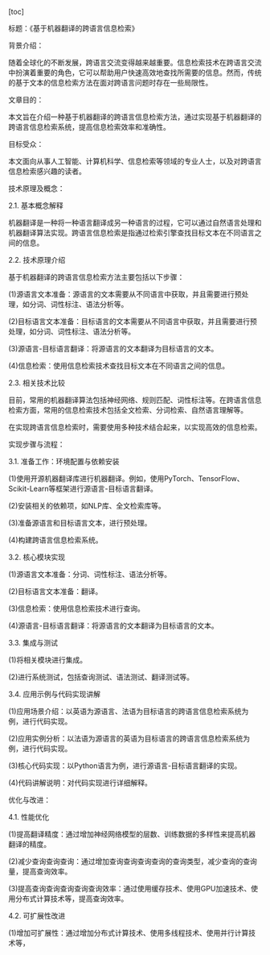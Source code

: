 
[toc]                    
                
                
标题：《基于机器翻译的跨语言信息检索》

背景介绍：

随着全球化的不断发展，跨语言交流变得越来越重要。信息检索技术在跨语言交流中扮演着重要的角色，它可以帮助用户快速高效地查找所需要的信息。然而，传统的基于文本的信息检索方法在面对跨语言问题时存在一些局限性。

文章目的：

本文旨在介绍一种基于机器翻译的跨语言信息检索方法，通过实现基于机器翻译的跨语言信息检索系统，提高信息检索效率和准确性。

目标受众：

本文面向从事人工智能、计算机科学、信息检索等领域的专业人士，以及对跨语言信息检索感兴趣的读者。

技术原理及概念：

2.1. 基本概念解释

机器翻译是一种将一种语言翻译成另一种语言的过程，它可以通过自然语言处理和机器翻译算法实现。跨语言信息检索是指通过检索引擎查找目标文本在不同语言之间的信息。

2.2. 技术原理介绍

基于机器翻译的跨语言信息检索方法主要包括以下步骤：

(1)源语言文本准备：源语言的文本需要从不同语言中获取，并且需要进行预处理，如分词、词性标注、语法分析等。

(2)目标语言文本准备：目标语言的文本需要从不同语言中获取，并且需要进行预处理，如分词、词性标注、语法分析等。

(3)源语言-目标语言翻译：将源语言的文本翻译为目标语言的文本。

(4)信息检索：使用信息检索技术查找目标文本在不同语言之间的信息。

2.3. 相关技术比较

目前，常用的机器翻译算法包括神经网络、规则匹配、词性标注等。在跨语言信息检索方面，常用的信息检索技术包括全文检索、分词检索、自然语言理解等。

在实现跨语言信息检索时，需要使用多种技术结合起来，以实现高效的信息检索。

实现步骤与流程：

3.1. 准备工作：环境配置与依赖安装

(1)使用开源机器翻译库进行机器翻译。例如，使用PyTorch、TensorFlow、Scikit-Learn等框架进行源语言-目标语言翻译。

(2)安装相关的依赖项，如NLP库、全文检索库等。

(3)准备源语言和目标语言文本，进行预处理。

(4)构建跨语言信息检索系统。

3.2. 核心模块实现

(1)源语言文本准备：分词、词性标注、语法分析等。

(2)目标语言文本准备：翻译。

(3)信息检索：使用信息检索技术进行查询。

(4)源语言-目标语言翻译：将源语言的文本翻译为目标语言的文本。

3.3. 集成与测试

(1)将相关模块进行集成。

(2)进行系统测试，包括查询测试、语法测试、翻译测试等。

3.4. 应用示例与代码实现讲解

(1)应用场景介绍：以英语为源语言、法语为目标语言的跨语言信息检索系统为例，进行代码实现。

(2)应用实例分析：以法语为源语言的英语为目标语言的跨语言信息检索系统为例，进行代码实现。

(3)核心代码实现：以Python语言为例，进行源语言-目标语言翻译的实现。

(4)代码讲解说明：对代码实现进行详细解释。

优化与改进：

4.1. 性能优化

(1)提高翻译精度：通过增加神经网络模型的层数、训练数据的多样性来提高机器翻译的精度。

(2)减少查询查询查询：通过增加查询查询查询查询的查询类型，减少查询的查询量，提高查询效率。

(3)提高查询查询查询查询查询效率：通过使用缓存技术、使用GPU加速技术、使用分布式计算技术等，提高查询效率。

4.2. 可扩展性改进

(1)增加可扩展性：通过增加分布式计算技术、使用多线程技术、使用并行计算技术等，


